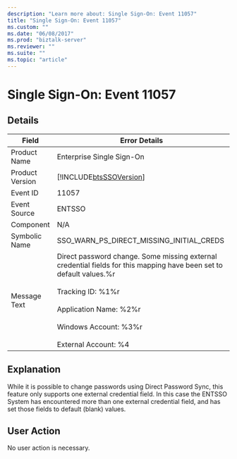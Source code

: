 ```yaml
---
description: "Learn more about: Single Sign-On: Event 11057"
title: "Single Sign-On: Event 11057"
ms.custom: ""
ms.date: "06/08/2017"
ms.prod: "biztalk-server"
ms.reviewer: ""
ms.suite: ""
ms.topic: "article"
---
```

# Single Sign-On: Event 11057
## Details  
  
| Field | Error Details | 
|-----------------|---------------------------------------------------------------------------------------------------------------------------------------------------------------------------------------------------------------------------------------------------------|
|  Product Name   |                                                                                                                Enterprise Single Sign-On                                                                                                                |
| Product Version |                                                                                               [!INCLUDE[btsSSOVersion](../includes/btsssoversion-md.md)]                                                                                                |
|    Event ID     |                                                                                                                          11057                                                                                                                          |
|  Event Source   |                                                                                                                         ENTSSO                                                                                                                          |
|    Component    |                                                                                                                           N/A                                                                                                                           |
|  Symbolic Name  |                                                                                                        SSO_WARN_PS_DIRECT_MISSING_INITIAL_CREDS                                                                                                         |
|  Message Text   | Direct password change. Some missing external credential fields for this mapping have been set to default values.%r<br /><br /> Tracking ID: %1%r<br /><br /> Application Name: %2%r<br /><br /> Windows Account: %3%r<br /><br /> External Account: %4 |
  
## Explanation  
 While it is possible to change passwords using Direct Password Sync, this feature only supports one external credential field. In this case the ENTSSO System has encountered more than one external credential field, and has set those fields to default (blank) values.  
  
## User Action  
 No user action is necessary.

